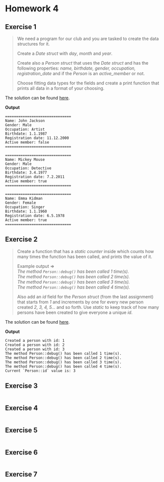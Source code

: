 # Homework 4

## Exercise 1

> We need a program for our club and you are tasked to create the data structures for it.
>
> Create a *Date struct* with *day*, *month* and *year*.
>
> Create also a *Person struct* that uses the *Date struct* and has the following properties: *name, birthdate, gender, occupation, registration_date* and if the *Person* is an *active_member* or not.
>
> Choose fitting data types for the fields and create a print function that prints all data in a format of your choosing.

The solution can be found [here](Exercise_1/).

**Output**

```
==============================
Name: John Jackson
Gender: Male
Occupation: Artist
Birthdate: 1.1.1987
Registration date: 11.12.2000
Active member: false
==============================

==============================
Name: Mickey Mouse
Gender: Male
Occupation: Detective
Birthdate: 3.4.1977
Registration date: 7.2.2011
Active member: true
==============================

==============================
Name: Emma Kidman
Gender: Female
Occupation: Singer
Birthdate: 1.1.1960
Registration date: 6.5.1978
Active member: true
==============================
```

## Exercise 2

> Create a function that has a *static counter* inside which counts how many times the function has been called, and prints the value of it.
>
> Example output =>  
> *The method `Person::debug()` has been called 1 time(s).*  
> *The method `Person::debug()` has been called 2 time(s).*  
> *The method `Person::debug()` has been called 3 time(s).*  
> *The method `Person::debug()` has been called 4 time(s).*
>
> Also add an *id* field for the *Person struct* (from the last assignment) that starts from *1* and increments by one for every new person created *2, 3, 4, 5...* and so forth. Use *static* to keep track of how many persons have been created to give everyone a unique *id*.

The solution can be found [here](Exercise_2/).

**Output**

```
Created a person with id: 1
Created a person with id: 2
Created a person with id: 3
The method Person::debug() has been called 1 time(s).
The method Person::debug() has been called 2 time(s).
The method Person::debug() has been called 3 time(s).
The method Person::debug() has been called 4 time(s).
Current `Person::id` value is: 3
```

## Exercise 3

> 

```cpp
```

## Exercise 4

> 

```cpp
```

## Exercise 5

> 

```cpp
```

## Exercise 6

> 

```cpp
```

## Exercise 7

> 

```cpp
```